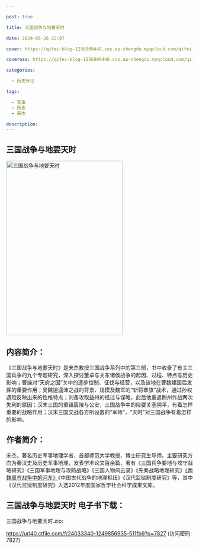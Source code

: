 ```yaml
---

post: true

title: 三国战争与地要天时

date: 2024-05-26 22:07

cover: https://qifei-blog-1256009448.cos.ap-chengdu.myqcloud.com/qifei-blog/662f5c390ea9cb1403bd5275.jpg

coveross: https://qifei-blog-1256009448.cos.ap-chengdu.myqcloud.com/qifei-blog/662f5c390ea9cb1403bd5275.jpg

categories:

  - 历史传记

tags:

  - 军事
  - 历史
  - 宋杰

description:
---
```


## 三国战争与地要天时
<img alt="三国战争与地要天时 " class="aligncenter loading" data-was-processed="true" decoding="async" fetchpriority="high" height="471" src="https://qifei-blog-1256009448.cos.ap-chengdu.myqcloud.com/qifei-blog/662f5c390ea9cb1403bd5275.jpg " style="cursor: zoom-in;" width="314"/>

## 内容简介：

《三国战争与地要天时》是宋杰教授三国战争系列中的第三部，书中收录了有关三国兵争的九个专题研究，深入探讨董卓与关东诸侯战争的起因、过程、特点与历史影响；曹操对“天府之国”关中的逐步控制、征伐与经营，以及该地在曹魏建国后发挥的重要作用；吴魏逍遥津之战的背景、规模及魏军的“斩将搴旗”战术，通过孙权遇险反映出来的性格特点；刘备攻取益州的经过与谋略，此后他重返荆州作战两次失利的原因；汉末三国的重镇孱陵与公安，三国战争中的险要关塞阴平，有着怎样重要的战略作用；汉末三国交战各方所设置的“军师”，“天时”对三国战争有着怎样的影响。

## 作者简介：

宋杰，著名历史军事地理学者，首都师范大学教授、博士研究生导师。主要研究方向为秦汉史及历史军事地理，发表学术论文百余篇，著有《三国兵争要地与攻守战略研究》《三国军事地理与攻防战略》《三国人物风云录》《先秦战略地理研究》<a href="https://www.huibooks.com/20864.html">《两魏周齐战争中的河东》</a>《中国古代战争的地理枢纽》《汉代监狱制度研究》等，其中《汉代监狱制度研究》入选2012年度国家哲学社会科学成果文库。

## 三国战争与地要天时 电子书下载：
三国战争与地要天时.zip: 

https://url40.ctfile.com/f/24033340-1249856935-511fb9?p=7827 (访问密码: 7827)
